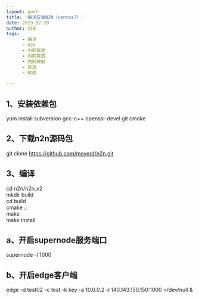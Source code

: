 ```yaml
---
layout: post
title: '编译安装N2N（centos7）'
date: 2019-02-20
author: 四天
tags: 
      - 编译
      - n2n
      - 内网穿透	 
      - 内网穿透	
      - 内网映射
      - 穿透
      - 映射
 
---
```


## 1、安装依赖包 ##
yum install subversion gcc-c++ openssl-devel git cmake

## 2、下载n2n源码包 ##
git clone https://github.com/meyerd/n2n.git

## 3、编译 ##
cd n2n/n2n_v2  
mkdir build  
cd build  
cmake ..  
make  
make install

## a、开启supernode服务端口 ##
supernode -l 1000

## b、开启edge客户端 ##
edge -d test02 -c test -k key -a 10.0.0.2 -l 140.143.150.150:1000 >/dev/null &